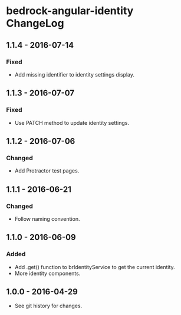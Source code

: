 # bedrock-angular-identity ChangeLog

## 1.1.4 - 2016-07-14

### Fixed
- Add missing identifier to identity settings display.

## 1.1.3 - 2016-07-07

### Fixed
- Use PATCH method to update identity settings.

## 1.1.2 - 2016-07-06

### Changed
- Add Protractor test pages.

## 1.1.1 - 2016-06-21

### Changed
- Follow naming convention.

## 1.1.0 - 2016-06-09

### Added
- Add .get() function to brIdentityService to get the current identity.
- More identity components.

## 1.0.0 - 2016-04-29

- See git history for changes.
